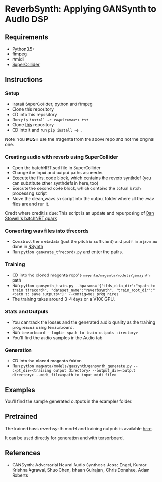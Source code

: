 # ReverbSynth: Applying GANSynth to Audio DSP

## Requirements
* Python3.5+
* ffmpeg
* rtmidi
* [SuperCollider](https://supercollider.github.io/download)

## Instructions
### Setup
* Install SuperCollider, python and ffmpeg
* Clone this repository
* CD into this repository
* Run `pip install -r requirements.txt`
* Clone [this](https://github.com/ghanashyamvtatti/magenta) repository
* CD into it and run `pip install -e .`

Note: You **MUST** use the magenta from the above repo and not the original one.

### Creating audio with reverb using SuperCollider
* Open the batchNRT.scd file in SuperCollider
* Change the input and output paths as needed
* Execute the first code block, which contains the reverb synthdef (you can substitute other synthdefs in here, too)
* Execute the second code block, which contains the actual batch processing script
* Move the clean_wavs.sh script into the output folder where all the .wav files are and run it.

Credit where credit is due: This script is an update and repurposing of [Dan Stowell's batchNRT quark](https://github.com/supercollider-quarks/batchNRT)

### Converting wav files into tfrecords
* Construct the metadata (just the pitch is sufficient) and put it in a json as done in [NSynth](https://magenta.tensorflow.org/datasets/nsynth#example-features)
* Run `python generate_tfrecords.py` and enter the paths.

### Training
* CD into the cloned magenta repo's `magenta/magenta/models/gansynth` path
* Run `python gansynth_train.py --hparams='{"tfds_data_dir":"<path to train tfrecord>", "dataset_name":"reverbsynth", "train_root_dir":"<path to save outputs>"}' --config=mel_prog_hires`
* The training takes around 3-4 days on a V100 GPU.

### Stats and Outputs
* You can track the losses and the generated audio quality as the training progresses using tensorboard.
* Run `tensorboard --logdir <path to train outputs directory>`
* You'll find the audio samples in the Audio tab.

### Generation
* CD into the cloned magenta folder.
* Run `python magenta/models/gansynth/gansynth_generate.py --ckpt_dir=<training output directory> --output_dir=<output directory> --midi_file=<path to input midi file>`

## Examples
You'll find the sample generated outputs in the examples folder.

## Pretrained
The trained bass reverbsynth model and training outputs is available [here](https://drive.google.com/file/d/17xPan4KpZ1OkWnY1_VZQcWsoyUHWBhL5/view?usp=sharing).

It can be used directly for generation and with tensorboard.

## References
* GANSynth: Adversarial Neural Audio Synthesis 
Jesse Engel, Kumar Krishna Agrawal, Shuo Chen, Ishaan Gulrajani, Chris Donahue, Adam Roberts
